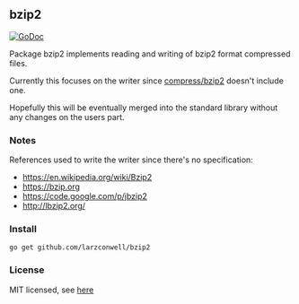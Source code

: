 bzip2
---

[![GoDoc](https://godoc.org/github.com/larzconwell/bzip2?status.svg)](https://godoc.org/github.com/larzconwell/bzip2)

Package bzip2 implements reading and writing of bzip2 format compressed files.

Currently this focuses on the writer since [compress/bzip2](http://golang.org/pkg/compress/bzip2) doesn't include one.

Hopefully this will be eventually merged into the standard library without any changes on the users part.

### Notes

References used to write the writer since there's no specification:
- https://en.wikipedia.org/wiki/Bzip2
- https://bzip.org
- https://code.google.com/p/jbzip2
- http://lbzip2.org/

### Install

```
go get github.com/larzconwell/bzip2
```

### License

MIT licensed, see [here](https://raw.github.com/larzconwell/bzip2/master/LICENSE)
